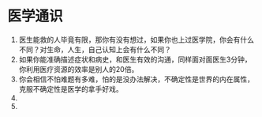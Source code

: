 # 医学通识

1. 医生能救的人毕竟有限，那你有没有想过，如果你也上过医学院，你会有什么不同？对生命，人生，自己认知上会有什么不同？
2. 如果你能准确描述症状和病史，和医生有效的沟通，同样面对面医生3分钟，你利用医疗资源的效率是别人的20倍。
3. 你会相信不怕难题有多难，怕的是没办法解决，不确定性是世界的内在属性，克服不确定性是医学的拿手好戏。
4. 
5. 

